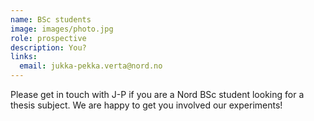 ```yaml
---
name: BSc students 
image: images/photo.jpg
role: prospective
description: You?
links:
  email: jukka-pekka.verta@nord.no
---
```


Please get in touch with J-P if you are a Nord BSc student looking for a thesis subject. We are happy to get you involved our experiments!
